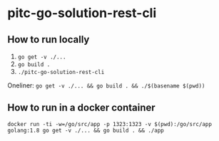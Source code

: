 # pitc-go-solution-rest-cli

## How to run locally
1. `go get -v ./...`
2. `go build .`
3. `./pitc-go-solution-rest-cli`

Oneliner:
`go get -v ./... && go build . && ./$(basename $(pwd))`

## How to run in a docker container
`docker run -ti -w=/go/src/app -p 1323:1323 -v $(pwd):/go/src/app golang:1.8 go get -v ./... && go build . && ./app`
